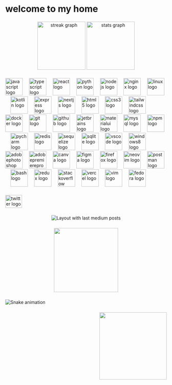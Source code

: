 <h1 align="left">welcome to my home</h1>

###

<div align="center">
  <img src="https://streak-stats.demolab.com?user=Shahindavoodicom&locale=en&mode=daily&theme=dracula&hide_border=false&border_radius=5&order=3" height="150" alt="streak graph"  />
  <img src="https://github-readme-stats.vercel.app/api?username=Shahindavoodicom&hide_title=false&hide_rank=false&show_icons=true&include_all_commits=true&count_private=true&disable_animations=false&theme=dracula&locale=en&hide_border=false&order=1" height="150" alt="stats graph"  />
</div>

###

<div align="left">
  <img src="https://img.shields.io/badge/JavaScript-F7DF1E?logo=javascript&logoColor=black&style=for-the-badge" height="54" alt="javascript logo"  />
  <img width="12" />
  <img src="https://cdn.jsdelivr.net/gh/devicons/devicon/icons/typescript/typescript-original.svg" height="54" alt="typescript logo"  />
  <img width="12" />
  <img src="https://cdn.jsdelivr.net/gh/devicons/devicon/icons/react/react-original.svg" height="54" alt="react logo"  />
  <img width="12" />
  <img src="https://cdn.jsdelivr.net/gh/devicons/devicon/icons/python/python-original.svg" height="54" alt="python logo"  />
  <img width="12" />
  <img src="https://img.shields.io/badge/Node.js-339933?logo=nodedotjs&logoColor=white&style=for-the-badge" height="54" alt="nodejs logo"  />
  <img width="12" />
  <img src="https://cdn.jsdelivr.net/gh/devicons/devicon/icons/nginx/nginx-original.svg" height="54" alt="nginx logo"  />
  <img width="12" />
  <img src="https://img.shields.io/badge/Linux-FCC624?logo=linux&logoColor=black&style=for-the-badge" height="54" alt="linux logo"  />
  <img width="12" />
  <img src="https://cdn.jsdelivr.net/gh/devicons/devicon/icons/kotlin/kotlin-original.svg" height="54" alt="kotlin logo"  />
  <img width="12" />
  <img src="https://cdn.jsdelivr.net/gh/devicons/devicon/icons/express/express-original.svg" height="54" alt="express logo"  />
  <img width="12" />
  <img src="https://cdn.jsdelivr.net/gh/devicons/devicon/icons/nextjs/nextjs-original.svg" height="54" alt="nextjs logo"  />
  <img width="12" />
  <img src="https://cdn.jsdelivr.net/gh/devicons/devicon/icons/html5/html5-original.svg" height="54" alt="html5 logo"  />
  <img width="12" />
  <img src="https://cdn.jsdelivr.net/gh/devicons/devicon/icons/css3/css3-original.svg" height="54" alt="css3 logo"  />
  <img width="12" />
  <img src="https://cdn.jsdelivr.net/gh/devicons/devicon/icons/tailwindcss/tailwindcss-original-wordmark.svg" height="54" alt="tailwindcss logo"  />
  <img width="12" />
  <img src="https://cdn.jsdelivr.net/gh/devicons/devicon/icons/docker/docker-original.svg" height="54" alt="docker logo"  />
  <img width="12" />
  <img src="https://cdn.jsdelivr.net/gh/devicons/devicon/icons/git/git-original.svg" height="54" alt="git logo"  />
  <img width="12" />
  <img src="https://skillicons.dev/icons?i=github" height="54" alt="github logo"  />
  <img width="12" />
  <img src="https://cdn.jsdelivr.net/gh/devicons/devicon/icons/jetbrains/jetbrains-original.svg" height="54" alt="jetbrains logo"  />
  <img width="12" />
  <img src="https://cdn.jsdelivr.net/gh/devicons/devicon/icons/materialui/materialui-original.svg" height="54" alt="materialui logo"  />
  <img width="12" />
  <img src="https://cdn.jsdelivr.net/gh/devicons/devicon/icons/mysql/mysql-original.svg" height="54" alt="mysql logo"  />
  <img width="12" />
  <img src="https://cdn.jsdelivr.net/gh/devicons/devicon/icons/npm/npm-original-wordmark.svg" height="54" alt="npm logo"  />
  <img width="12" />
  <img src="https://cdn.jsdelivr.net/gh/devicons/devicon/icons/pycharm/pycharm-original.svg" height="54" alt="pycharm logo"  />
  <img width="12" />
  <img src="https://cdn.simpleicons.org/redis/DC382D" height="54" alt="redis logo"  />
  <img width="12" />
  <img src="https://cdn.jsdelivr.net/gh/devicons/devicon/icons/sequelize/sequelize-original.svg" height="54" alt="sequelize logo"  />
  <img width="12" />
  <img src="https://cdn.jsdelivr.net/gh/devicons/devicon/icons/sqlite/sqlite-original.svg" height="54" alt="sqlite logo"  />
  <img width="12" />
  <img src="https://cdn.jsdelivr.net/gh/devicons/devicon/icons/vscode/vscode-original.svg" height="54" alt="vscode logo"  />
  <img width="12" />
  <img src="https://cdn.jsdelivr.net/gh/devicons/devicon/icons/windows8/windows8-original.svg" height="54" alt="windows8 logo"  />
  <img width="12" />
  <img src="https://cdn.simpleicons.org/adobephotoshop/31A8FF" height="54" alt="adobephotoshop logo"  />
  <img width="12" />
  <img src="https://cdn.simpleicons.org/adobepremierepro/9999FF" height="54" alt="adobepremierepro logo"  />
  <img width="12" />
  <img src="https://cdn.simpleicons.org/canva/00C4CC" height="54" alt="canva logo"  />
  <img width="12" />
  <img src="https://cdn.simpleicons.org/figma/F24E1E" height="54" alt="figma logo"  />
  <img width="12" />
  <img src="https://cdn.simpleicons.org/firefox/FF7139" height="54" alt="firefox logo"  />
  <img width="12" />
  <img src="https://cdn.simpleicons.org/neovim/57A143" height="54" alt="neovim logo"  />
  <img width="12" />
  <img src="https://cdn.simpleicons.org/postman/FF6C37" height="54" alt="postman logo"  />
  <img width="12" />
  <img src="https://skillicons.dev/icons?i=bash" height="54" alt="bash logo"  />
  <img width="12" />
  <img src="https://skillicons.dev/icons?i=redux" height="54" alt="redux logo"  />
  <img width="12" />
  <img src="https://skillicons.dev/icons?i=stackoverflow" height="54" alt="stackoverflow logo"  />
  <img width="12" />
  <img src="https://skillicons.dev/icons?i=vercel" height="54" alt="vercel logo"  />
  <img width="12" />
  <img src="https://skillicons.dev/icons?i=vim" height="54" alt="vim logo"  />
  <img width="12" />
  <img src="https://img.shields.io/badge/Fedora-51A2DA?logo=fedora&logoColor=black&style=for-the-badge" height="54" alt="fedora logo"  />
</div>

###

<div align="left">
  <a href="https://twitter.com/shahini_" target="_blank">
    <img src="https://raw.githubusercontent.com/maurodesouza/profile-readme-generator/master/src/assets/icons/social/twitter/default.svg" width="52" height="40" alt="twitter logo"  />
  </a>
</div>

###

<div align="center">
  <img src="https://github-read-medium-git-main.pahlevikun.vercel.app/latest?limit=1&username=shahindavoodi&theme=dark" alt="Layout with last medium posts"  />
</div>

###

<div align="center">
  <img height="200" src="https://i.gifer.com/LuTZ.gif"  />
</div>

###

<img src="https://raw.githubusercontent.com/Shahindavoodicom/Shahindavoodicom/output/snake.svg" alt="Snake animation" />

###

<div align="right">
  <img height="210" src="https://i.gifer.com/R2oi.gif"  />
</div>

###
